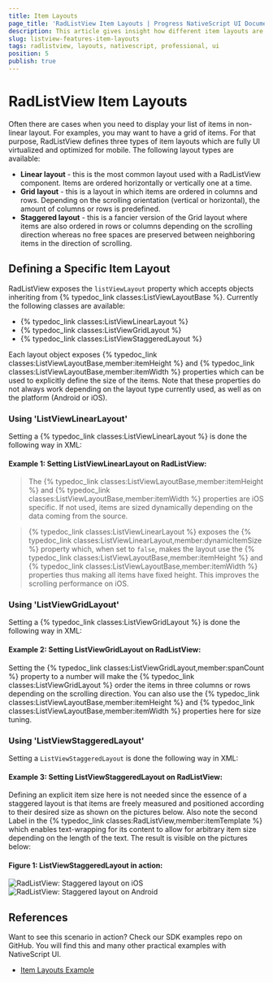 ```yaml
---
title: Item Layouts
page_title: 'RadListView Item Layouts | Progress NativeScript UI Documentation'
description: This article gives insight how different item layouts are used with RadListView.
slug: listview-features-item-layouts
tags: radlistview, layouts, nativescript, professional, ui
position: 5
publish: true
---
```


# RadListView Item Layouts
Often there are cases when you need to display your list of items in non-linear layout. For examples, you may want to have a grid of items. For that purpose, RadListView defines three types of item layouts which are fully UI virtualized and optimized for mobile. The following layout types are available:
* **Linear layout** - this is the most common layout used with a RadListView component. Items are ordered horizontally or vertically one at a time.
* **Grid layout** - this is a layout in which items are ordered in columns and rows. Depending on the scrolling orientation (vertical or horizontal), the amount of columns or rows is predefined.
* **Staggered layout** - this is a fancier version of the Grid layout where items are also ordered in rows or columns depending on the scrolling direction whereas no free spaces are preserved between neighboring items in the direction of scrolling.

## Defining a Specific Item Layout
RadListView exposes the `listViewLayout` property which accepts objects inheriting from {% typedoc_link classes:ListViewLayoutBase %}. Currently the following classes are available:
* {% typedoc_link classes:ListViewLinearLayout %}
* {% typedoc_link classes:ListViewGridLayout %}
* {% typedoc_link classes:ListViewStaggeredLayout %}

Each layout object exposes {% typedoc_link classes:ListViewLayoutBase,member:itemHeight %} and {% typedoc_link classes:ListViewLayoutBase,member:itemWidth %} properties which can be used to explicitly define the size of the items. Note that these properties do not always work depending on the layout type currently used, as well as on the platform (Android or iOS).

### Using 'ListViewLinearLayout'
Setting a {% typedoc_link classes:ListViewLinearLayout %} is done the following way in XML:

#### __Example 1: Setting ListViewLinearLayout on RadListView:__
<snippet id='listview-item-layouts-linear-xml'/>

> The {% typedoc_link classes:ListViewLayoutBase,member:itemHeight %} and {% typedoc_link classes:ListViewLayoutBase,member:itemWidth %} properties are iOS specific. If not used, items are sized dynamically depending on the data coming from the source.

> {% typedoc_link classes:ListViewLinearLayout %} exposes the {% typedoc_link classes:ListViewLinearLayout,member:dynamicItemSize %} property which, when set to `false`, makes the layout use the {% typedoc_link classes:ListViewLayoutBase,member:itemHeight %} and {% typedoc_link classes:ListViewLayoutBase,member:itemWidth %} properties thus making all items have fixed height. This improves the scrolling performance on iOS.

### Using 'ListViewGridLayout'
Setting a {% typedoc_link classes:ListViewGridLayout %} is done the following way in XML:

#### __Example 2: Setting ListViewGridLayout on RadListView:__
<snippet id='listview-item-layouts-grid-xml'/>

Setting the {% typedoc_link classes:ListViewGridLayout,member:spanCount %} property to a number will make the {% typedoc_link classes:ListViewGridLayout %} order the items in three columns or rows depending on the scrolling direction. You can also use the {% typedoc_link classes:ListViewLayoutBase,member:itemHeight %} and {% typedoc_link classes:ListViewLayoutBase,member:itemWidth %} properties here for size tuning.

### Using 'ListViewStaggeredLayout'
Setting a `ListViewStaggeredLayout` is done the following way in XML:

#### __Example 3: Setting ListViewStaggeredLayout on RadListView:__
<snippet id='listview-item-layouts-staggered-xml'/>

Defining an explicit item size here is not needed since the essence of a staggered layout is that items are freely measured and positioned according to their desired size as shown on the pictures below. Also note the second Label in the {% typedoc_link classes:RadListView,member:itemTemplate %} which enables text-wrapping for its content to allow for arbitrary item size depending on the length of the text. The result is visible on the pictures below:

#### __Figure 1: ListViewStaggeredLayout in action:__
![RadListView: Staggered layout on iOS](../../img/ns_ui/list-view-item-layouts_1.png "iOS") ![RadListView: Staggered layout on Android](../../img/ns_ui/list-view-item-layouts_2.png "Android")

## References
Want to see this scenario in action?
Check our SDK examples repo on GitHub. You will find this and many other practical examples with NativeScript UI.

* [Item Layouts Example](https://github.com/NativeScript/nativescript-ui-samples/tree/master/listview/app/examples/item-layouts)
